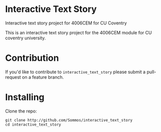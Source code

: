 # Interactive Text Story

Interactive text story project for 4006CEM for CU Coventry

This is an interactive text story project for the 4006CEM module for CU coventry university.

# Contribution

If you'd like to contribute to `interactive_text_story` please submit a pull-request on a
feature branch.

# Installing

Clone the repo:

    git clone http://github.com/Sommos/interactive_text_story
    cd interactive_text_story
